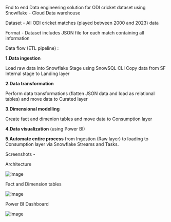 End to end Data engineering solution for ODI cricket dataset using Snowflake - Cloud Data warehouse

Dataset - All ODI cricket matches (played between 2000 and 2023) data 

Format - Dataset includes JSON file for each match containing all information

Data flow  (ETL pipeline) :  

**1.Data ingestion**

Load raw data into Snowflake Stage using SnowSQL CLI
Copy data from SF Internal stage to Landing layer

**2.Data transformation**

Perform data transformations (flatten JSON data and load as relational tables) and move data to Curated layer

**3.Dimensional modelling**

Create fact and dimenion tables and move data to Consumption layer

**4.Data visualization** (using Power BI)

**5.Automate entire process** from Ingestion (Raw layer) to loading to Consumption layer via Snowflake Streams and Tasks.

Screenshots - 

Architecture

![image](https://github.com/AniketRathod305/Cricket_Data_Engineering/assets/70813453/88233d18-ee42-49b1-8cc8-c9b8dcc43624)

Fact and Dimension tables

![image](https://github.com/AniketRathod305/Cricket_Data_Engineering/assets/70813453/95cd1ff8-2992-4675-8150-8ec3bb42572e)

Power BI Dashboard 

![image](https://github.com/AniketRathod305/Cricket_Data_Engineering/assets/70813453/3f8b618a-444b-409c-be08-067601a558ed)

